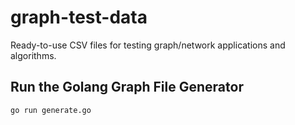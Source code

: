 # graph-test-data

Ready-to-use CSV files for testing graph/network applications and algorithms.

## Run the Golang Graph File Generator

```
go run generate.go
```